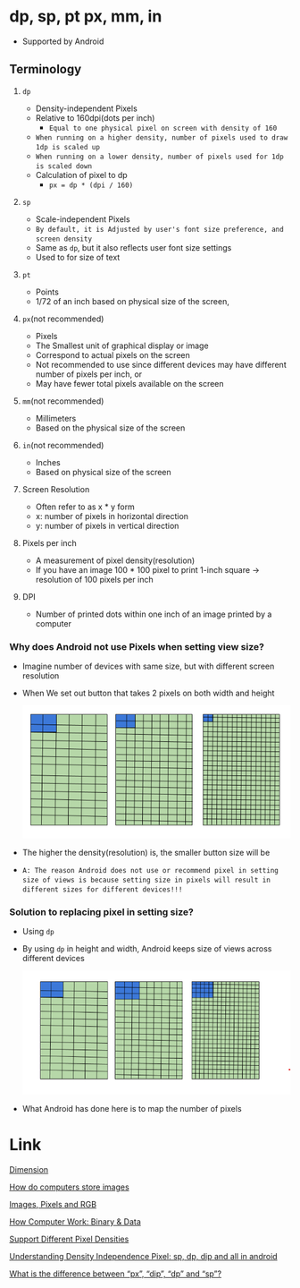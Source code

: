 # dp, sp, pt px, mm, in
- Supported by Android

## Terminology

1. `dp`
    - Density-independent Pixels
    - Relative to 160dpi(dots per inch)
      - `Equal to one physical pixel on screen with density of 160`
    - `When running on a higher density, number of pixels used to draw 1dp is scaled up`
    - `When running on a lower density, number of pixels used for 1dp is scaled down`
    - Calculation of pixel to dp
      - `px = dp * (dpi / 160)`
2. `sp`
    - Scale-independent Pixels
    - `By default, it is Adjusted by user's font size preference, and screen density`
    - Same as `dp`, but it also reflects user font size settings
    - Used to for size of text
3. `pt`
    - Points
    - 1/72 of an inch based on physical size of the screen,
4. `px`(not recommended)
    - Pixels
    - The Smallest unit of graphical display or image
    - Correspond to actual pixels on the screen
    - Not recommended to use since different devices may have different number of pixels per inch, or
    - May have fewer total pixels available on the screen
5. `mm`(not recommended)
    - Millimeters
    - Based on the physical size of the screen
6. `in`(not recommended)
    - Inches
    - Based on physical size of the screen

7. Screen Resolution
    - Often refer to as x * y form
    - x: number of pixels in horizontal direction
    - y: number of pixels in vertical direction

8. Pixels per inch
    - A measurement of pixel density(resolution)
    - If you have an image 100 * 100 pixel to print 1-inch square -> resolution of 100 pixels per inch

9. DPI
   - Number of printed dots within one inch of an image printed by a computer

### Why does Android not use Pixels when setting view size?
- Imagine number of devices with same size, but with different screen resolution
- When We set out button that takes 2 pixels on both width and height

   <img src="./res/buttons_with_pixel_size.png"/>

- The higher the density(resolution) is, the smaller button size will be
- `A: The reason Android does not use or recommend pixel in setting size of views is because setting size in pixels
will result in different sizes for different devices!!!`

### Solution to replacing pixel in setting size?
- Using `dp`
- By using `dp` in height and width, Android keeps size of views across different devices
  
  <img src="./res/buttons_with_dp_size.png"/>

- What Android has done here is to map the number of pixels


# Link
[Dimension](https://developer.android.com/guide/topics/resources/more-resources#Dimension)

[How do computers store images](https://www.youtube.com/watch?v=EXZWHumclx0)

[Images, Pixels and RGB](https://www.youtube.com/watch?v=15aqFQQVBWU)

[How Computer Work: Binary & Data](https://www.youtube.com/watch?v=USCBCmwMCDA)

[Support Different Pixel Densities](https://developer.android.com/training/multiscreen/screendensities)

[Understanding Density Independence Pixel: sp, dp, dip and all in android](https://blog.mindorks.com/understanding-density-independent-pixel-sp-dp-dip-in-android)

[What is the difference between “px”, “dip”, “dp” and “sp”?](https://stackoverflow.com/questions/2025282/what-is-the-difference-between-px-dip-dp-and-sp)